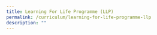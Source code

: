 ```yaml
---
title: Learning For Life Programme (LLP)
permalink: /curriculum/learning-for-life-programme-llp
description: ""
---
```

